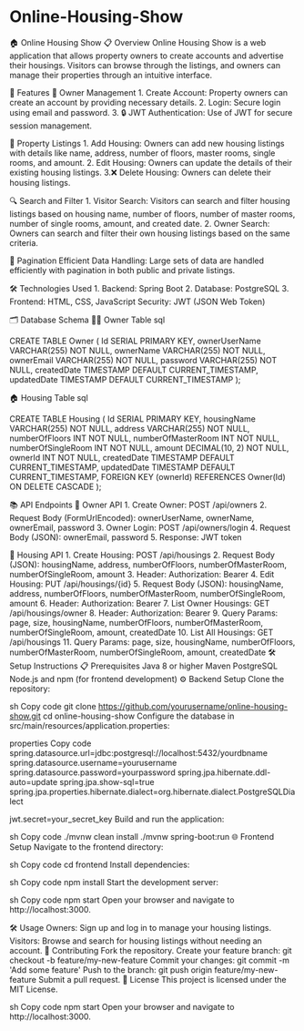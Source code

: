 # Online-Housing-Show
🏠 Online Housing Show
📋 Overview
Online Housing Show is a web application that allows property owners to create accounts and advertise their housings. Visitors can browse through the listings, and owners can manage their properties through an intuitive interface.

🌟 Features
🔑 Owner Management
        1. Create Account: Property owners can create an account by providing necessary details.
        2. Login: Secure login using email and password.
        3. 🔒 JWT Authentication: Use of JWT for secure session management.
      
🏡 Property Listings
        1. Add Housing: Owners can add new housing listings with details like name, address, number of floors, master rooms, single rooms, and amount.
        2. Edit Housing: Owners can update the details of their existing housing listings.
        3.❌ Delete Housing: Owners can delete their housing listings.
      
🔍 Search and Filter
        1. Visitor Search: Visitors can search and filter housing listings based on housing name, number of floors, number of master rooms, number of single rooms, amount, and created date.
        2. Owner Search: Owners can search and filter their own housing listings based on the same criteria.
      
📄 Pagination
Efficient Data Handling: Large sets of data are handled efficiently with pagination in both public and private listings.

🛠 Technologies Used
        1. Backend: Spring Boot
        2. Database: PostgreSQL
        3. Frontend: HTML, CSS, JavaScript
Security: JWT (JSON Web Token)
      
🗂 Database Schema
🧑‍💼 Owner Table
sql

CREATE TABLE Owner (
    Id SERIAL PRIMARY KEY,
    ownerUserName VARCHAR(255) NOT NULL,
    ownerName VARCHAR(255) NOT NULL,
    ownerEmail VARCHAR(255) NOT NULL,
    password VARCHAR(255) NOT NULL,
    createdDate TIMESTAMP DEFAULT CURRENT_TIMESTAMP,
    updatedDate TIMESTAMP DEFAULT CURRENT_TIMESTAMP
);

🏠 Housing Table
sql

CREATE TABLE Housing (
    Id SERIAL PRIMARY KEY,
    housingName VARCHAR(255) NOT NULL,
    address VARCHAR(255) NOT NULL,
    numberOfFloors INT NOT NULL,
    numberOfMasterRoom INT NOT NULL,
    numberOfSingleRoom INT NOT NULL,
    amount DECIMAL(10, 2) NOT NULL,
    ownerId INT NOT NULL,
    createdDate TIMESTAMP DEFAULT CURRENT_TIMESTAMP,
    updatedDate TIMESTAMP DEFAULT CURRENT_TIMESTAMP,
    FOREIGN KEY (ownerId) REFERENCES Owner(Id) ON DELETE CASCADE
);

📚 API Endpoints
🔑 Owner API
        1. Create Owner: POST /api/owners
        2. Request Body (FormUrlEncoded): ownerUserName, ownerName, ownerEmail, password
        3. Owner Login: POST /api/owners/login
        4. Request Body (JSON): ownerEmail, password
        5. Response: JWT token
        
🏡 Housing API
        1. Create Housing: POST /api/housings
        2. Request Body (JSON): housingName, address, numberOfFloors, numberOfMasterRoom, numberOfSingleRoom, amount
        3. Header: Authorization: Bearer <token>
        4. Edit Housing: PUT /api/housings/{id}
        5. Request Body (JSON): housingName, address, numberOfFloors, numberOfMasterRoom, numberOfSingleRoom, amount
        6. Header: Authorization: Bearer <token>
        7. List Owner Housings: GET /api/housings/owner
        8. Header: Authorization: Bearer <token>
        9. Query Params: page, size, housingName, numberOfFloors, numberOfMasterRoom, numberOfSingleRoom, amount, createdDate
        10. List All Housings: GET /api/housings
        11. Query Params: page, size, housingName, numberOfFloors, numberOfMasterRoom, numberOfSingleRoom, amount, createdDate
🛠 Setup Instructions
📋 Prerequisites
Java 8 or higher
Maven
PostgreSQL
Node.js and npm (for frontend development)
⚙️ Backend Setup
Clone the repository:

sh
Copy code
git clone https://github.com/yourusername/online-housing-show.git
cd online-housing-show
Configure the database in src/main/resources/application.properties:

properties
Copy code
spring.datasource.url=jdbc:postgresql://localhost:5432/yourdbname
spring.datasource.username=yourusername
spring.datasource.password=yourpassword
spring.jpa.hibernate.ddl-auto=update
spring.jpa.show-sql=true
spring.jpa.properties.hibernate.dialect=org.hibernate.dialect.PostgreSQLDialect

jwt.secret=your_secret_key
Build and run the application:

sh
Copy code
./mvnw clean install
./mvnw spring-boot:run
🌐 Frontend Setup
Navigate to the frontend directory:

sh
Copy code
cd frontend
Install dependencies:

sh
Copy code
npm install
Start the development server:

sh
Copy code
npm start
Open your browser and navigate to http://localhost:3000.

🛠 Usage
Owners: Sign up and log in to manage your housing listings.
Visitors: Browse and search for housing listings without needing an account.
🤝 Contributing
Fork the repository.
Create your feature branch: git checkout -b feature/my-new-feature
Commit your changes: git commit -m 'Add some feature'
Push to the branch: git push origin feature/my-new-feature
Submit a pull request.
📄 License
This project is licensed under the MIT License.

sh
Copy code
npm start
Open your browser and navigate to http://localhost:3000.
